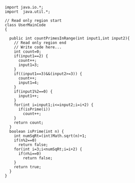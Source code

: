     import java.io.*;
    import  java.util.*;

    // Read only region start
    class UserMainCode
    {

      public int countPrimesInRange(int input1,int input2){
        // Read only region end
        // Write code here...
        int count=0;
        if(input1==2) {
          count++;
          input1=3;
        }
        if((input1==3)&&(input2>=3)) {
          count++;
          input1=4;
        }
        if(input1%2==0) {
          input1++;
        }
        for(int i=input1;i<=input2;i=i+2) {
          if(isPrime(i))
            count++;
        }
        return count;
      }
      boolean isPrime(int n) {
        int numSqRt=(int)Math.sqrt(n)+1;
        if(n%2==0)
          return false;
        for(int i=3;i<numSqRt;i=i+2) {
          if(n%i==0)
            return false;
        }
        return true;
      }
    }
